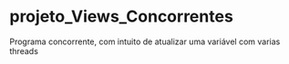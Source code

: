 # projeto_Views_Concorrentes
Programa concorrente, com intuito de atualizar uma variável com varias threads
